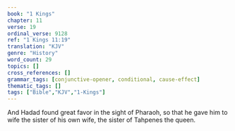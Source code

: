 ```yaml
---
book: "1 Kings"
chapter: 11
verse: 19
ordinal_verse: 9128
ref: "1 Kings 11:19"
translation: "KJV"
genre: "History"
word_count: 29
topics: []
cross_references: []
grammar_tags: [conjunctive-opener, conditional, cause-effect]
thematic_tags: []
tags: ["Bible","KJV","1-Kings"]
---
```

And Hadad found great favor in the sight of Pharaoh, so that he gave him to wife the sister of his own wife, the sister of Tahpenes the queen.

